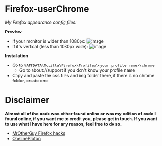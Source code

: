 # Firefox-userChrome
*My Firefox appearance config files:*

**Preview**
* If your monitor is wider than 1080px: 
 ![image](https://user-images.githubusercontent.com/54259825/222951635-3b9af30f-e873-4fca-81ec-1df57c506247.png)
* If it's vertical (less than 1080px wide): 
 ![image](https://user-images.githubusercontent.com/54259825/222951651-71a13212-f19f-4803-b9c9-766583a85ec8.png)

**Installation**
* Go to `%APPDATA\Mozilla\Firefox\Profiles\<your profile name>\chrome`
  * Go to about://support if you don't know your profile name
* Copy and paste the css files and img folder there, if there is no chrome folder, create one


# Disclaimer
**Almost all of the code was either found online or was my edition of code I found online, if you want me to credit you, please get in touch. If you want to use what I have here for any reason, feel free to do so.**
 * [MrOtherGuy Firefox hacks](https://github.com/MrOtherGuy/firefox-csshacks)
 * [OnelineProton](https://github.com/newmanls/OnelineProton)
